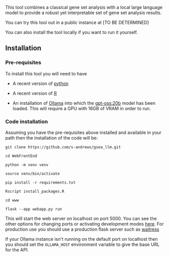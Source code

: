 
This tool combines a classical gene set analysis with a local large language model to provide a robust yet interpretable set of gene set analysis results.

You can try this tool out in a public instance at [TO BE DETERMINED]

You can also install the tool locally if you want to run it yourself.

## Installation

### Pre-requisites

To install this tool you will need to have

* A recent version of [python](https://python.org)

* A recent version of [R](https://cran.r-project.org)

* An installation of [Ollama](https://ollama.com/) into which the [gpt-oss:20b](https://ollama.com/library/gpt-oss) model has been loaded.  This will require a GPU with 16GB of VRAM in order to run.

### Code installation

Assuming you have the pre-requisites above installed and available in your path then the installation of the code will be:

```
git clone https://github.com/s-andrews/gsea_llm.git

cd WebFrontEnd

python -m venv venv

source venv/bin/activate

pip install -r requirements.txt

Rscript install_packages.R

cd www

flask --app webapp.py run

```

This will start the web server on localhost on port 5000.  You can see the other options for changing ports or activating development modes [here](https://flask.palletsprojects.com/en/stable/cli/).  For production use you should use a production flask server such as [waitress](https://flask.palletsprojects.com/en/stable/deploying/waitress/)

If your Ollama instance isn't running on the default port on localhost then you should set the ```OLLAMA_HOST``` environment variable to give the base URL for the API.

